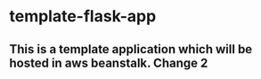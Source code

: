 # template-flask-app

## This is a template application which will be hosted in aws beanstalk. Change 2
